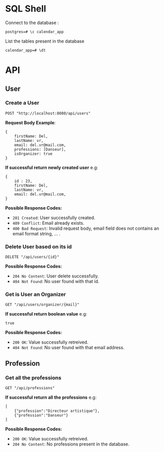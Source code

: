 # SQL Shell

Connect to the database :
```console
postgres=# \c calendar_app
```

List the tables present in the database
```console
calendar_app=# \dt
```

# API 

## User

### Create a User

```
POST "http://localhost:8080/api/users"
```

**Request Body Example**:

```
{
    firstName: Del, 
    lastName: vr, 
    email: del.vr@mail.com,
    professions: [Danseur], 
    isOrganizer: true
}
```

**If successful return newly created user** e.g: 
```
{
    id : 23,
    firstName: Del, 
    lastName: vr, 
    email: del.vr@mail.com,
}
```

**Possible Response Codes:**

- `201 Created`: User successfully created.
- `409 Conflict`: Email already exists.
- `400 Bad Request`: Invalid request body, email field does not contains an email format string, ... .

### Delete User based on its id

```
DELETE "/api/users/{id}"
```

**Possible Response Codes:**

- `204 No Content`: User delete successfully.
- `404 Not Found`: No user found with that id.

### Get is User an Organizer

```
GET "/api/users/organizer/{mail}"
```

**If successful return boolean value** e.g: 
```
true
```

**Possible Response Codes:**

- `200 OK`: Value successfully retreived.
- `404 Not Found`: No user found with that email address.

## Profession

### Get all the professions

```
GET "/api/professions"
```

**If successful return all the professions** e.g: 
```
[
    {"profession":"Directeur artistique"},
    {"profession":"Danseur"}
]
```

**Possible Response Codes:**

- `200 OK`: Value successfully retreived.
- `204 No Content`: No professions present in the database.